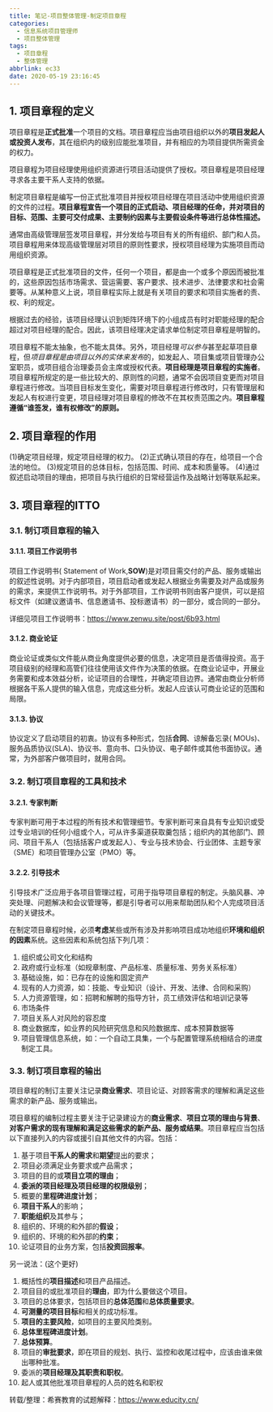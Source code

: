 ```yaml
---
title: 笔记-项目整体管理-制定项目章程
categories:
  - 信息系统项目管理师
  - 项目整体管理
tags:
  - 项目章程
  - 整体管理
abbrlink: ec33
date: 2020-05-19 23:16:45
---
```



## 1. 项目章程的定义

项目章程是**正式批准**一个项目的文档。项目章程应当由项目组织以外的**项目发起人或投资人发布**，其在组织内的级别应能批准项目，并有相应的为项目提供所需资金的权力。

项目章程为项目经理使用组织资源进行项目活动提供了授权。项目章程是项目经理寻求各主要干系人支持的依据。

制定项目章程是编写一份正式批准项目并授权项目经理在项目活动中使用组织资源的文件的过程。**项目章程宣告一个项目的正式启动、项目经理的任命，并对项目的目标、范围、主要可交付成果、主要制约因素与主要假设条件等进行总体性描述。**

<!-- more -->

通常由高级管理层签发项目章程，并分发给与项目有关的所有组织、部门和人员。项目章程用来体现高级管理层对项目的原则性要求，授权项目经理为实施项目而动用组织资源。

项目章程是正式批准项目的文件，任何一个项目，都是由一个或多个原因而被批准的，这些原因包括市场需求、营运需要、客户要求、技术进步、法律要求和社会需要等。从某种意义上说，项目章程实际上就是有关项目的要求和项目实施者的责、权、利的规定。

根据过去的经验，该项目经理认识到矩阵环境下的小组成员有时对职能经理的配合超过对项目经理的配合。因此，该项目经理决定请求单位制定项目章程是明智的。

项目章程不能太抽象，也不能太具体。另外，项目经理*可以参与*甚至起草项目章程，但*项目章程是由项目以外的实体来发布*的，如发起人、项目集或项目管理办公室职员，或项目组合治理委员会主席或授权代表。**项目经理是项目章程的实施者**。项目章程所规定的是一些比较大的、原则性的问题，通常不会因项目变更而对项目章程进行修改。当项目目标发生变化，需要对项目章程进行修改时，只有管理层和发起人有权进行变更，项目经理对项目章程的修改不在其权责范围之内。**项目章程遵循“谁签发，谁有权修改”的原则。**

## 2. 项目章程的作用

(1)确定项目经理，规定项目经理的权力。
(2)正式确认项目的存在，给项目一个合法的地位。
(3)规定项目的总体目标，包括范围、时间、成本和质量等。
(4)通过叙述启动项目的理由，把项目与执行组织的日常经营运作及战略计划等联系起来。

## 3. 项目章程的ITTO

### 3.1. 制订项目章程的输入

#### 3.1.1. 项目工作说明书

项目工作说明书( Statement of Work,**SOW**)是对项目需交付的产品、服务或输出的叙述性说明。对于内部项目，项目启动者或发起人根据业务需要及对产品或服务的需求，来提供工作说明书。对于外部项目，工作说明书则由客户提供，可以是招标文件（如建议邀请书、信息邀请书、投标邀请书）的一部分，或合同的一部分。

详细见项目工作说明书：<https://www.zenwu.site/post/6b93.html>

#### 3.1.2. 商业论证

商业论证或类似文件能从商业角度提供必要的信息，决定项目是否值得投资。高于项目级别的经理和高管们往往使用该文件作为决策的依据。在商业论证中，开展业务需要和成本效益分析，论证项目的合理性，并确定项目边界。通常由商业分析师根据各干系人提供的输入信息，完成这些分析。发起人应该认可商业论证的范围和局限。

#### 3.1.3. 协议

协议定义了启动项目的初衷。协议有多种形式，包括**合同**、谅解备忘录( MOUs)、服务品质协议(SLA)、协议书、意向书、口头协议、电子邮件或其他书面协议。通常，为外部客户做项目时，就用合同。

### 3.2. 制订项目章程的工具和技术

#### 3.2.1. 专家判断

专家判断可用于本过程的所有技术和管理细节。专家判断可来自具有专业知识或受过专业培训的任何小组或个人，可从许多渠道获取羹包括；组织内的其他部门、顾问、项目干系人（包括括客户或发起人）、专业与技术协会、行业团体、主题专家（SME）和项目管理办公室（PMO）等。

#### 3.2.2. 引导技术

引导技术广泛应用于各项目管理过程，可用于指导项目章程的制定。头脑风暴、冲突处理、问题解决和会议管理等，都是引导者可以用来帮助团队和个人完成项目活动的关键技术。

在制定项目章程时候，必须**考虑**某些或所有涉及并影响项目成功地组织**环境和组织的因素**系统。这些因素和系统包括下列几项：

1. 组织或公司文化和结构
2. 政府或行业标准（如规章制度、产品标准、质量标准、劳务关系标准）
3. 基础设施，如：已存在的设施和固定资产
4. 现有的人力资源，如：技能、专业知识（设计、开发、法律、合同和采购）
5. 人力资源管理，如：招聘和解聘的指导方针，员工绩效评估和培训记录等
6. 市场条件
7. 项目关系人对风险的容忍度
8. 商业数据库，如业界的风险研究信息和风险数据库、成本预算数据等
9. 项目管理信息系统，如：一个自动工具集，一个与配置管理系统相结合的进度制定工具。

### 3.3. 制订项目章程的输出

项目章程的制订主要关注记录**商业需求**、项目论证、对顾客需求的理解和满足这些需求的新产品、服务或输出。

项目章程的编制过程主要关注于记录建设方的**商业需求**、**项目立项的理由与背景**、**对客户需求的现有理解和满足这些需求的新产品、服务或结果**。项目章程应当包括以下直接列入的内容或援引自其他文件的内容。包括：

1. 基于项目**干系人的需求**和**期望**提出的要求；
2. 项目必须满足业务要求或产品需求；
3. 项目的目的或**项目立项的理由**；
4. **委派的项目经理及项目经理的权限级别**；
5. 概要的**里程碑进度计划**；
6. **项目干系人**的影响；
7. **职能组织**及其参与；
8. 组织的、环境的和外部的**假设**；
9. 组织的、环境的和外部的**约束**；
10. 论证项目的业务方案，包括**投资回报率**。

另一说法：(这个更好)

1. 概括性的**项目描述**和项目产品描述。
2. 项目目的或批准项目的**理由**，即为什么要做这个项目。
3. 项目的总体要求，包括项目的**总体范围**和**总体质量要求**。
4. **可测量的项目目标**和相关的成功标准。
5. **项目的主要风险**，如项目的主要风险类别。
6. **总体里程碑进度计划**。
7. **总体预算**。
8. 项目的**审批要求**，即在项目的规划、执行、监控和收尾过程中，应该由谁来做出哪种批准。
9. 委派的**项目经理及其职责和职权**。
10. 起人或其他批准项目章程的人员的姓名和职权

转载/整理：希赛教育的试题解释：<https://www.educity.cn/>
